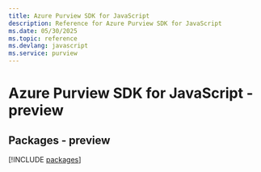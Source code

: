 ```yaml
---
title: Azure Purview SDK for JavaScript
description: Reference for Azure Purview SDK for JavaScript
ms.date: 05/30/2025
ms.topic: reference
ms.devlang: javascript
ms.service: purview
---
```

# Azure Purview SDK for JavaScript - preview
## Packages - preview
[!INCLUDE [packages](purview-index.md)]